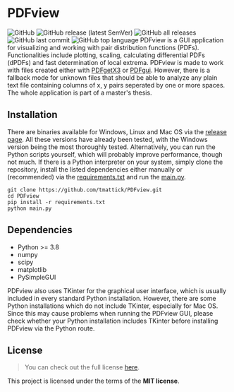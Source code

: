 # PDFview
![GitHub](https://img.shields.io/github/license/tmattick/PDFview) ![GitHub release (latest SemVer)](https://img.shields.io/github/v/release/tmattick/PDFview?sort=semver) ![GitHub all releases](https://img.shields.io/github/downloads/tmattick/PDFview/total) ![GitHub last commit](https://img.shields.io/github/last-commit/tmattick/PDFview) ![GitHub top language](https://img.shields.io/github/languages/top/tmattick/PDFview)
PDFview is a GUI application for visualizing and working with pair distribution functions (PDFs). Functionalities include plotting, scaling, calculating differential PDFs (dPDFs) and fast determination of local extrema. PDFview is made to work with files created either with [PDFgetX3](https://www.diffpy.org/products/pdfgetx.html) or [PDFgui](https://www.diffpy.org/products/pdfgui.html). However, there is a fallback mode for unknown files that should be able to analyze any plain text file containing columns of x, y pairs seperated by one or more spaces. 
The whole application is part of a master's thesis.

## Installation

There are binaries available for Windows, Linux and Mac OS via the [release page](https://github.com/tmattick/PDFview/releases). All these versions have already been tested, with the Windows version being the most thoroughly tested.
Alternatively, you can run the Python scripts yourself, which will probably improve performance, though not much. If there is a Python interpreter on your system, simply clone the repository, install the listed dependencies either manually or (recommended) via the [requirements.txt](./requirements.txt) and run the [main.py](./main.py).
```
git clone https://github.com/tmattick/PDFview.git
cd PDFview
pip install -r requirements.txt
python main.py
```

## Dependencies

- Python >= 3.8
- numpy
- scipy
- matplotlib
- PySimpleGUI

PDFview also uses TKinter for the graphical user interface, which is usually included in every standard Python installation. However, there are some Python installations which do not include TKinter, especially for Mac OS. Since this may cause problems when running the PDFview GUI, please check whether your Python installation includes TKinter before installing PDFview via the Python route.

## License

> You can check out the full license [here](https://github.com/tmattick/PDFview/blob/main/LICENSE).

This project is licensed under the terms of the **MIT license**.
